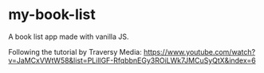 # my-book-list
A book list app made with vanilla JS.

Following the tutorial by Traversy Media: https://www.youtube.com/watch?v=JaMCxVWtW58&list=PLillGF-RfqbbnEGy3ROiLWk7JMCuSyQtX&index=6
